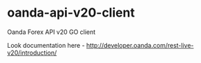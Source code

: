 # oanda-api-v20-client
Oanda Forex API v20 GO client
 
Look documentation here - http://developer.oanda.com/rest-live-v20/introduction/